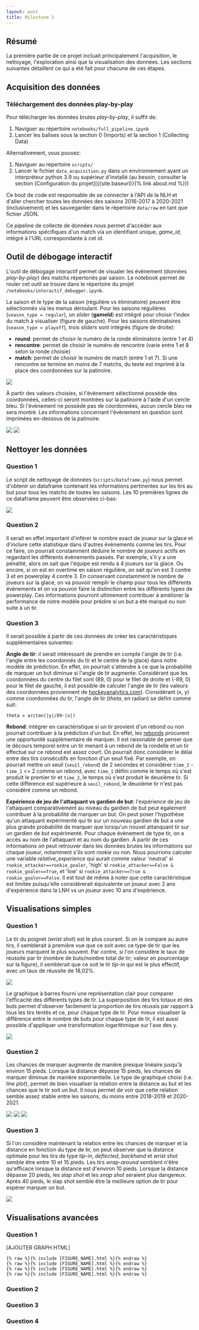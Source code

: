 ```yaml
---
layout: post
title: Milestone 1
---
```


## Résumé

La première partie de ce projet incluait principalement l'acquisition, le nettoyage, l'exploration ainsi que la visualisation des données. Les sections suivantes détaillent ce qui a été fait pour chacune de ces étapes.

## Acquisition des données

### Téléchargement des données play-by-play

Pour télécharger les données brutes *play-by-play*, il suffit de:

1. Naviguer au répertoire `notebooks/full_pipeline.ipynb`
2. Lancer les balises sous la section 0 (Imports) et la section 1 (Collecting Data)

Alternativement, vous pouvez:

1. Naviguer au répertoire `scripts/`
2. Lancer le fichier `data_acquisition.py` dans un environnement ayant un interpréteur python 3.9 ou supérieur d'installé (au besoin, consulter la section [Configuration du projet]({{site.baseurl}}{% link about.md %}))

Ce bout de code est responsable de se connecter à l'API de la NLH et d'aller chercher toutes les données des saisons 2016-2017 à 2020-2021 (inclusivement) et les sauvegarder dans le répertoire `data/raw` en tant que fichier JSON.

Ce pipeline de collecte de données nous permet d'accéder aux informations spécifiques d'un match via un identifiant unique, *game_id*, intégré à l'URL correspondante à cet id.

## Outil de débogage interactif

L'outil de débogage interactif permet de visualer les évènement (données *play-by-play*) des matchs répertoriés par saison. Le notebook permet de rouler cet outil se trouve dans le répertoire du projet `/notebooks/interactif_debugger.ipynb`.

La saison et le type de la saison (régulière vs éliminatoire) peuvent être sélectionnés via les menus déroulant. Pour les saisons régulières (`season_type = regular`), un *slider* (**gameId**) est intégré pour choisir l'index du match à visualiser (figure de gauche). Pour les saisons éliminatoires (`season_type = playoff`), trois *sliders* sont intégrés (figure de droite): 
- **round**: permet de choisir le numéro de la ronde éliminatoire (entre 1 et 4)
- **rencontre**: permet de choisir le numéro de rencontre (varie entre 1 et 8 selon la ronde choisie)
- **match**: permet de choisir le numéro de match (entre 1 et 7). Si une rencontre se termine en moins de 7 matchs, du texte est imprimé à la place des coordonnées sur la patinoire.

<img src="../assets/images/widget_sliders.png">

À partir des valeurs choisies, si l'évènement sélectionné possède des coordonnées, celles-ci seront montrées sur la patinoire à l'aide d'un cercle bleu. Si l'évènement ne possède pas de coordonnées, aucun cercle bleu ne sera montré. Les informations concernant l'évènement en question sont imprimées en-dessous de la patinoire.

<img src="../assets/images/widget_coordinates.png">
<img src="../assets/images/widget_info.png">

## Nettoyer les données

### Question 1

Le script de nettoyage de données (`scripts/Dataframe.py`) nous permet d'obtenir un dataframe contenant les informations pertinentes sur les tirs au but pour tous les matchs de toutes les saisons. Les 10 premières lignes de ce dataframe peuvent être observées ci-bas:

<img src="../assets/images/cleaned_dataframe.png">

### Question 2

Il serait en effet important d'inférer le nombre exact de joueur sur la glace et d'inclure cette statistique dans d'autres évènements comme les tirs. Pour ce faire, on pourrait constamment déduire le nombre de joueurs actifs en regardant les différents évènements passés. Par exemple, s'il y a une pénalité, alors on sait que l'équipe est rendu à 4 joueurs sur la glace. Ou encore, si on est en overtime en saison régulière, on sait qu'on est 3 contre 3 et en powerplay 4 contre 3. En conservant constamment le nombre de joueurs sur la glace, on va pouvoir remplir le champ pour tous les différents évènements et on va pouvoir faire la distinction entre les différents types de powerplay. Ces informations pourront ultimement contribuer à améliorer la performance de notre modèle pour prédire si un but a été marqué ou non suite à un tir.

### Question 3

Il serait possible à partir de ces données de créer les caractéristiques supplémentaires suivantes:

**Angle de tir**: il serait intéressant de prendre en compte l'angle de tir (i.e. l'angle entre les coordonnés du tir et le centre de la glace) dans notre modèle de prédiction. En effet, on pourrait s'attendre à ce que la probabilité de marquer un but diminue si l'angle de tir augmente. Considérant que les coordonnées du centre du filet sont (89, 0) pour le filet de droite et (-89, 0) pour le filet de gauche, il est possible de calculer l'angle de tir (les valeurs des coordonnées proviennent de [hockeyanalytics.com](http://hockeyanalytics.com/Research_files/SQ-RS0910-Krzywicki.pdf)). Considérant (x, y) comme coordonnées du tir, l'angle de tir (*theta*, en radian) se défini comme suit:

```
theta = arctan(|y|/89-|x|) 
```

**Rebond**: intégrer en caractéristique si un tir provient d'un rebond ou non pourrait contribuer à la prédiction d'un but. En effet, les [rebonds](https://en.wikipedia.org/wiki/Rebound_(sports)#) procurent une opportunité supplémentaire de marquer. Il est raisonable de penser que le décours temporel entre un tir menant à un rebond de la rondelle et un tir effectué sur ce rebond est assez court. On pourrait donc considérer le délai entre des tirs consécutifs en fonction d'un seuil fixé. Par exemple, on pourrait mettre un seuil (`seuil_rebond`) de 2 secondes et considérer `time_2` - `time_1` <= 2 comme un rebond, avec `time_1` défini comme le temps où s'est produit le premier tir et `time_2`, le temps où s'est produit le deuxième tir. Si cette différence est supérieure à `seuil_rebond`, le deuxième tir n'est pas considéré comme un rebond.

**Expérience de jeu de l'attaquant vs gardien de but**: l'expérience de jeu de
l'attaquant comparativement au niveau du gardien de but peut également contribuer à la
probabilité de marquer un but. On peut poser l'hypothèse qu'un attaquant expérimenté
qui tir sur un nouveau gardien de but a une plus grande probabilité de marquer que
lorsqu'un nouvel attanquant tir sur un gardien de but expérimenté. Pour chaque
évènement de type tir, on a accès au nom de l'attaquant et au nom du gardien. À partir
de ces informations on peut retrouver dans les données brutes les informations sur
chaque joueur, notamment s'ils sont *rookie* ou non. Nous pourrions calculer une variable *relative_experience* qui aurait comme valeur 'neutral' si `rookie_attacker==rookie_goaler`, 'high' si `rookie_attacker==False & rookie_goaler==True`, et 'low' si `rookie_attacker==True & rookie_goaler==False`. Il est tout de même à noter que cette caractéristique est limitée puisqu'elle considérerait équivalente un joueur avec 2 ans d'expérience dans la LNH vs un joueur avec 10 ans d'expérience.


## Visualisations simples

### Question 1

Le tir du poignet (*wrist shot*) est le plus courant. Si on le compare au autre tirs, il semblerait à première vue que ce soit avec ce type de tir que les joueurs marquent le plus souvent. Par contre, si l'on considère le taux de réussite par tir (nombre de buts/nombre total de tir; valeur en pourcentage sur la figure), il semblerait que ce soit le tir *tip-in* qui est le plus effectif, avec un taux de réussite de 18,02%. 

<img src="../assets/images/visu/q1_shot_types.png">

Le graphique à barres fourni une représentation clair pour comparer l'efficacité des différents types de tir. La superposition des tirs totaux et des buts permet d'observer facilement la proportion de tirs réussis par rapport à tous les tirs tentés et ce, pour chaque type de tir. Pour mieux visualiser la différence entre le nombre de buts pour chaque type de tir, il est aussi possible d'appliquer une transformation logarithmique sur l'axe des y.

<img src="../assets/images/visu/q1_shot_types_log.png">

### Question 2

Les chances de marquer augmente de manière presque linéaire jusqu'à environ 15 pieds. Lorsque la distance dépasse 15 pieds, les chances de marquer diminue de manière exponentielle. Le type de graphique choisi (i.e. *line plot*), permet de bien visualiser la relation entre la distance au but et les chances que le tir soit un but. Il nous permet de voir que cette relation semble assez stable entre les saisons, du moins entre 2018-2019 et 2020-2021.

<img src="../assets/images/visu/q1_2018_2019.png">
<img src="../assets/images/visu/q1_2019_2020.png">
<img src="../assets/images/visu/q1_2020_2021.png">

### Question 3

Si l'on considère maintenant la relation entre les chances de marquer et la distance en fonction du type de tir, on peut observer que la distance optimale pour les tirs de type *tip-in*, *deflected*, *backhand* et *wrist shot* semble être entre 10 et 15 pieds. Les tirs *wrap-around* semblent n'être qu'efficace lorsque la distance est d'environ 10 pieds. Lorsque la distance dépasse 20 pieds, les *slap shot* et les *snap shot* seraient plus dangereux. Après 40 pieds, le slap shot semble être la meilleure option de tir pour espérer marquer un but.

<img src="../assets/images/visu/q2_distance_shot_types.png">

## Visualisations avancées

### Question 1

[AJOUTER GRAPH HTML]
```
{% raw %}{% include [FIGURE_NAME].html %}{% endraw %}
{% raw %}{% include [FIGURE_NAME].html %}{% endraw %}
{% raw %}{% include [FIGURE_NAME].html %}{% endraw %}
{% raw %}{% include [FIGURE_NAME].html %}{% endraw %}
```

### Question 2

### Question 3

### Question 4
